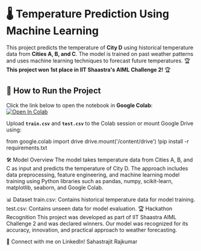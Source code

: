 # 🌡️ Temperature Prediction Using Machine Learning  

This project predicts the temperature of **City D** using historical temperature data from **Cities A, B, and C**. The model is trained on past weather patterns and uses machine learning techniques to forecast future temperatures. 🏆 **This project won 1st place in IIT Shaastra's AIML Challenge 2!** 🏆  

## 🚀 How to Run the Project  

Click the link below to open the notebook in **Google Colab**:  
[![Open In Colab](https://colab.research.google.com/assets/colab-badge.svg)](https://colab.research.google.com/github/YOUR_USERNAME/temperature-prediction/blob/main/code.ipynb)  

Upload **`train.csv`** and **`test.csv`** to the Colab session or mount Google Drive using:  

from google.colab import drive
drive.mount('/content/drive')
!pip install -r requirements.txt

🛠️ Model Overview
The model takes temperature data from Cities A, B, and C as input and predicts the temperature of City D. The approach includes data preprocessing, feature engineering, and machine learning model training using Python libraries such as pandas, numpy, scikit-learn, matplotlib, seaborn, and Google Colab.

📊 Dataset
train.csv: Contains historical temperature data for model training.
test.csv: Contains unseen data for model evaluation.
🏆 Hackathon Recognition
This project was developed as part of IIT Shaastra AIML Challenge 2 and was declared winners. Our model was recognized for its accuracy, innovation, and practical approach to weather forecasting.

🔗 Connect with me on LinkedIn! Sahastrajit Rajkumar

